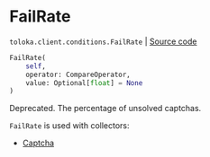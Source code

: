 # FailRate
`toloka.client.conditions.FailRate` | [Source code](https://github.com/Toloka/toloka-kit/blob/v1.1.1/src/client/conditions.py#L167)

```python
FailRate(
    self,
    operator: CompareOperator,
    value: Optional[float] = None
)
```

Deprecated. The percentage of unsolved captchas.


`FailRate` is used with collectors:
- [Captcha](toloka.client.collectors.Captcha.md)

